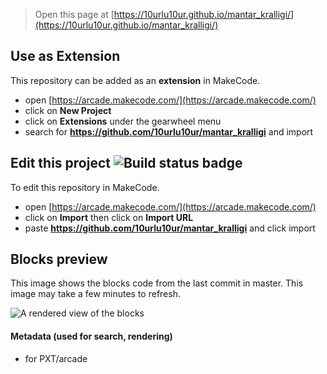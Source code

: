  


> Open this page at [https://10urlu10ur.github.io/mantar_kralligi/](https://10urlu10ur.github.io/mantar_kralligi/)

## Use as Extension

This repository can be added as an **extension** in MakeCode.

* open [https://arcade.makecode.com/](https://arcade.makecode.com/)
* click on **New Project**
* click on **Extensions** under the gearwheel menu
* search for **https://github.com/10urlu10ur/mantar_kralligi** and import

## Edit this project ![Build status badge](https://github.com/10urlu10ur/mantar_kralligi/workflows/MakeCode/badge.svg)

To edit this repository in MakeCode.

* open [https://arcade.makecode.com/](https://arcade.makecode.com/)
* click on **Import** then click on **Import URL**
* paste **https://github.com/10urlu10ur/mantar_kralligi** and click import

## Blocks preview

This image shows the blocks code from the last commit in master.
This image may take a few minutes to refresh.

![A rendered view of the blocks](https://github.com/10urlu10ur/mantar_kralligi/raw/master/.github/makecode/blocks.png)

#### Metadata (used for search, rendering)

* for PXT/arcade
<script src="https://makecode.com/gh-pages-embed.js"></script><script>makeCodeRender("{{ site.makecode.home_url }}", "{{ site.github.owner_name }}/{{ site.github.repository_name }}");</script>
